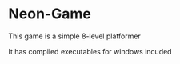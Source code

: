 # Neon-Game

This game is a simple 8-level platformer

It has compiled executables for windows incuded
